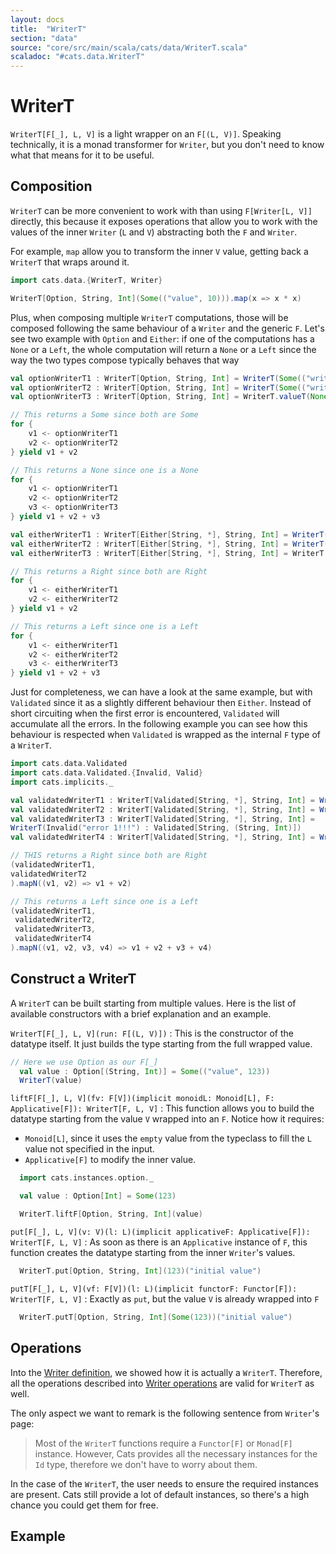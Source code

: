 ```yaml
---
layout: docs
title:  "WriterT"
section: "data"
source: "core/src/main/scala/cats/data/WriterT.scala"
scaladoc: "#cats.data.WriterT"
---
```

# WriterT

`WriterT[F[_], L, V]` is a light wrapper on an `F[(L,
V)]`. Speaking technically, it is a monad transformer for `Writer`,
but you don't need to know what that means for it to be
useful.

## Composition

`WriterT` can be more convenient to work with than using
`F[Writer[L, V]]` directly, this because it exposes operations that allow
you to work with the values of the inner `Writer` (`L` and
`V`) abstracting both the `F` and `Writer`.

For example, `map` allow you to transform the inner `V` value, getting
back a `WriterT` that wraps around it.

```scala mdoc:nest
import cats.data.{WriterT, Writer}

WriterT[Option, String, Int](Some(("value", 10))).map(x => x * x)
```

Plus, when composing multiple `WriterT` computations, those will be
composed following the same behaviour of a `Writer` and the generic `F`.
Let's see two example with `Option` and `Either`: if one of the
computations has a `None` or a `Left`, the whole computation will
return a `None` or a `Left` since the way the two types compose
typically behaves that way

```scala mdoc
val optionWriterT1 : WriterT[Option, String, Int] = WriterT(Some(("writerT value 1", 123)))
val optionWriterT2 : WriterT[Option, String, Int] = WriterT(Some(("writerT value 1", 123)))
val optionWriterT3 : WriterT[Option, String, Int] = WriterT.valueT(None)

// This returns a Some since both are Some
for {
    v1 <- optionWriterT1
    v2 <- optionWriterT2
} yield v1 + v2

// This returns a None since one is a None
for {
    v1 <- optionWriterT1
    v2 <- optionWriterT2
    v3 <- optionWriterT3
} yield v1 + v2 + v3

val eitherWriterT1 : WriterT[Either[String, *], String, Int] = WriterT(Right(("writerT value 1", 123)))
val eitherWriterT2 : WriterT[Either[String, *], String, Int] = WriterT(Right(("writerT value 1", 123)))
val eitherWriterT3 : WriterT[Either[String, *], String, Int] = WriterT.valueT(Left("error!!!"))

// This returns a Right since both are Right
for {
    v1 <- eitherWriterT1
    v2 <- eitherWriterT2
} yield v1 + v2

// This returns a Left since one is a Left
for {
    v1 <- eitherWriterT1
    v2 <- eitherWriterT2
    v3 <- eitherWriterT3
} yield v1 + v2 + v3

```

Just for completeness, we can have a look at the same example, but
with `Validated` since it as a slightly different behaviour then
`Either`. Instead of short circuiting when the first error is
encountered, `Validated` will accumulate all the errors. In the
following example you can see how this behaviour is respected when
`Validated` is wrapped as the internal `F` type of a `WriterT`.

```scala mdoc
import cats.data.Validated
import cats.data.Validated.{Invalid, Valid}
import cats.implicits._

val validatedWriterT1 : WriterT[Validated[String, *], String, Int] = WriterT(Valid(("writerT value 1", 123)))
val validatedWriterT2 : WriterT[Validated[String, *], String, Int] = WriterT(Valid(("writerT value 1", 123)))
val validatedWriterT3 : WriterT[Validated[String, *], String, Int] =
WriterT(Invalid("error 1!!!") : Validated[String, (String, Int)])
val validatedWriterT4 : WriterT[Validated[String, *], String, Int] = WriterT(Invalid("error 2!!!"): Validated[String, (String, Int)])

// THIS returns a Right since both are Right
(validatedWriterT1,
validatedWriterT2
).mapN((v1, v2) => v1 + v2)

// This returns a Left since one is a Left
(validatedWriterT1,
 validatedWriterT2,
 validatedWriterT3,
 validatedWriterT4
).mapN((v1, v2, v3, v4) => v1 + v2 + v3 + v4)
```

## Construct a WriterT

A `WriterT` can be built starting from multiple values. Here is the
list of available constructors with a brief explanation and an
example.

`WriterT[F[_], L, V](run: F[(L, V)])`
:  This is the constructor of the datatype itself. It just builds the
   type starting from the full wrapped value.

```scala mdoc:nest
// Here we use Option as our F[_]
  val value : Option[(String, Int)] = Some(("value", 123))
  WriterT(value)
```

`liftF[F[_], L, V](fv: F[V])(implicit monoidL: Monoid[L], F: Applicative[F]): WriterT[F, L, V]`
:  This function allows you to build the datatype starting from the
   value `V` wrapped into an `F`. Notice how it requires:
   * `Monoid[L]`, since it uses the `empty` value from the typeclass
   to fill the `L` value not specified in the input.
   * `Applicative[F]` to modify the inner value.

```scala mdoc:nest
  import cats.instances.option._

  val value : Option[Int] = Some(123)

  WriterT.liftF[Option, String, Int](value)
```

`put[F[_], L, V](v: V)(l: L)(implicit applicativeF: Applicative[F]): WriterT[F, L, V]`
:  As soon as there is an `Applicative` instance of `F`, this function
   creates the datatype starting from the inner `Writer`'s values.

```scala mdoc:nest
  WriterT.put[Option, String, Int](123)("initial value")
```

`putT[F[_], L, V](vf: F[V])(l: L)(implicit functorF: Functor[F]): WriterT[F, L, V]`
:  Exactly as `put`, but the value `V` is already wrapped into `F`

```scala mdoc:nest
  WriterT.putT[Option, String, Int](Some(123))("initial value")
```

## Operations

Into the [Writer
definition](https://typelevel.org/cats/datatypes/writer.html#definition),
we showed how it is actually a `WriterT`.
Therefore, all the operations described into [Writer
operations](https://typelevel.org/cats/datatypes/writer.html#operations)
are valid for `WriterT` as well.

The only aspect we want to remark is the following sentence from
`Writer`'s page:

> Most of the `WriterT` functions require a `Functor[F]` or
> `Monad[F]` instance. However, Cats provides all the necessary
> instances for the `Id` type, therefore we don't have to worry about
> them.

In the case of the `WriterT`, the user needs to ensure the required
instances are present. Cats still provide a lot of default instances,
so there's a high chance you could get them for free.

## Example
